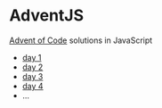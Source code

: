 # AdventJS

[Advent of Code](http://www.adventofcode.com) solutions in JavaScript

* [day 1](https://github.com/illyism/adventJS/tree/master/day1)
* [day 2](https://github.com/illyism/adventJS/tree/master/day2)
* [day 3](https://github.com/illyism/adventJS/tree/master/day3)
* [day 4](https://github.com/illyism/adventJS/tree/master/day4)
* ...
